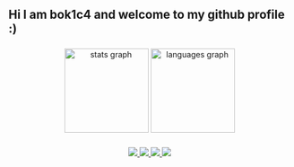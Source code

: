 <h2 align="left">Hi I am bok1c4 and welcome to my github profile :)</h2>

###

<div align="center">
  <img src="https://github-readme-stats.vercel.app/api?username=b0kic4&hide_title=false&hide_rank=false&show_icons=true&include_all_commits=true&count_private=true&disable_animations=false&theme=dracula&locale=en&hide_border=false" height="150" alt="stats graph"  />
  <img src="https://github-readme-stats.vercel.app/api/top-langs?username=maurodesouza&locale=en&hide_title=false&layout=compact&card_width=320&langs_count=5&theme=dracula&hide_border=false" height="150" alt="languages graph"  />
</div>

###


<p align="center">
  <a href="https://skillicons.dev">
    <img src="https://skillicons.dev/icons?i=linux,debian,ubuntu" />
    <img src="https://skillicons.dev/icons?i=git,kubernetes,docker,c,java,go,ts,py,neovim,vim,lua" />
    <img src="https://skillicons.dev/icons?i=react,nextjs,vercel,vite,tailwind,threejs,nestjs,nodejs" />
    <img src="https://skillicons.dev/icons?i=postgres,mysql,mongodb,redis,graphql" />
  </a>
</p>


###

<br clear="both">

###
